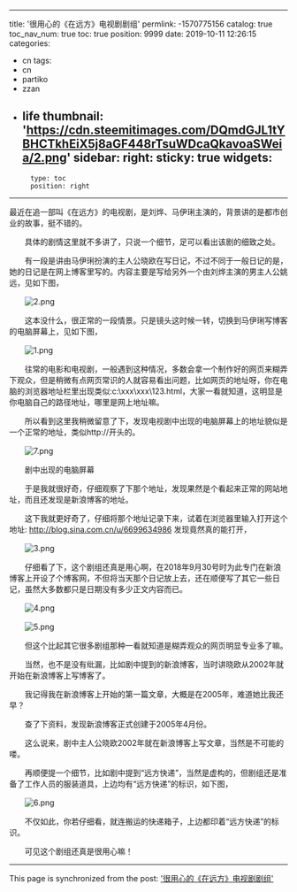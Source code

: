 
---
title: '很用心的《在远方》电视剧剧组'
permlink: -1570775156
catalog: true
toc_nav_num: true
toc: true
position: 9999
date: 2019-10-11 12:26:15
categories:
- cn
tags:
- cn
- partiko
- zzan
- life
thumbnail: 'https://cdn.steemitimages.com/DQmdGJL1tYBHCTkhEiX5j8aGF448rTsuWDcaQkavoaSWeia/2.png'
sidebar:
    right:
        sticky: true
widgets:
    -
        type: toc
        position: right
---


最近在追一部叫《在远方》的电视剧，是刘烨、马伊琍主演的，背景讲的是都市创业的故事，挺不错的。

　　具体的剧情这里就不多讲了，只说一个细节，足可以看出该剧的细致之处。

　　有一段是讲由马伊琍扮演的主人公晓欧在写日记，不过不同于一般日记的是，她的日记是在网上博客里写的。内容主要是写给另外一个由刘烨主演的男主人公姚远，见如下图，

　　![2.png](https://cdn.steemitimages.com/DQmdGJL1tYBHCTkhEiX5j8aGF448rTsuWDcaQkavoaSWeia/2.png)

　　这本没什么，很正常的一段情景。只是镜头这时候一转，切换到马伊琍写博客的电脑屏幕上，见如下图，

　　![1.png](https://cdn.steemitimages.com/DQmPKLZpuHjEMB18sPr5k5S5rXu9gKJ9ZXCjAWstoYXWtrQ/1.png)

　　往常的电影和电视剧，一般遇到这种情况，多数会拿一个制作好的网页来糊弄下观众，但是稍微有点网页常识的人就容易看出问题，比如网页的地址呀，你在电脑的浏览器地址栏里出现类似:c:\xxx\xxx\123.html，大家一看就知道，这明显是你电脑自己的路径地址，哪里是网上地址嘛。

　　所以看到这里我稍微留意了下，发现电视剧中出现的电脑屏幕上的地址貌似是一个正常的地址，类似http://开头的。

　　![7.png](https://cdn.steemitimages.com/DQmbyz4ZtEGT33N7SR626YWdBiozKY21RZjh74itkHE3ZQY/7.png)

　　剧中出现的电脑屏幕

　　于是我就很好奇，仔细观察了下那个地址，发现果然是个看起来正常的网站地址，而且还发现是新浪博客的地址。

　　这下我就更好奇了，仔细将那个地址记录下来，试着在浏览器里输入打开这个地址: http://blog.sina.com.cn/u/6699634986 发现竟然真的能打开，

　　![3.png](https://cdn.steemitimages.com/DQmVbM9QS5dXBKH1hHNGoy93i41TMnSfibsjfiUeMNy1dQZ/3.png)

　　仔细看了下，这个剧组还真是用心啊，在2018年9月30号时为此专门在新浪博客上开设了个博客网，不但将当天那个日记放上去，还在顺便写了其它一些日记，虽然大多数都只是日期没有多少正文内容而已。

　　![4.png](https://cdn.steemitimages.com/DQmURzV6wcJssiDB3hRW8gZ7UsrvBowrNW9dvr1wdVkomRF/4.png)

　　![5.png](https://cdn.steemitimages.com/DQmenM8UHvw43TG3tkpaMo5rp6GHD7ifsNQgmaHVsHMYmM2/5.png)

　　但这个比起其它很多剧组那种一看就知道是糊弄观众的网页明显专业多了嘛。

　　当然，也不是没有纰漏，比如剧中提到的新浪博客，当时讲晓欧从2002年就开始在新浪博客上写博客了。

　　我记得我在新浪博客上开始的第一篇文章，大概是在2005年，难道她比我还早？

　　查了下资料，发现新浪博客正式创建于2005年4月份。

　　这么说来，剧中主人公晓欧2002年就在新浪博客上写文章，当然是不可能的喽。

　　再顺便提一个细节，比如剧中提到“远方快递”，当然是虚构的，但剧组还是准备了工作人员的服装道具，上边均有“远方快递”的标识，如下图，

　　![6.png](https://cdn.steemitimages.com/DQmbhHjiYmdmGLegUG7PJQNdBwi8kfF2xo1XFnCJmwy5b95/6.png)

　　不仅如此，你若仔细看，就连搬运的快递箱子，上边都印着“远方快递”的标识。

　　可见这个剧组还真是很用心嘛！

- - -

This page is synchronized from the post: ['很用心的《在远方》电视剧剧组'](https://steemit.com/@rivalhw/-1570775156)
